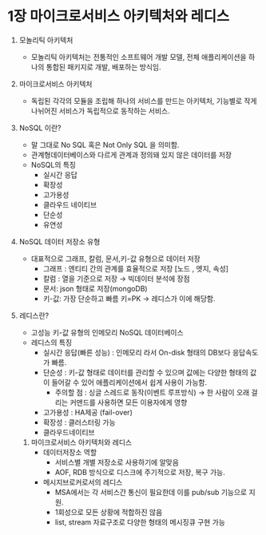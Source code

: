 # 1장 마이크로서비스 아키텍처와 레디스

1. 모놀리틱 아키텍처
    - 모놀리틱 아키텍처는 전통적인 소프트웨어 개발 모델, 전체 애플리케이션을 하나의 통합된 패키지로 개발, 배포하는 방식임.
2. 마이크로서비스 아키텍처
    - 독립된 각각의 모듈을 조립해 하나의 서비스를 만드는 아키텍처, 기능별로 작게 나뉘어진 서비스가 독립적으로 동작하는 서비스.

1. NoSQL 이란?
    - 말 그대로 No SQL 혹은 Not Only SQL 을 의미함.
    - 관계형데이터베이스와 다르게 관계과 정의돼 있지 않은 데이터를 저장
    - NoSQL의 특징
        - 실시간 응답
        - 확장성
        - 고가용성
        - 클라우드 네이티브
        - 단순성
        - 유연성
    
2. NoSQL 데이터 저장소 유형
    - 대표적으로 그래프, 칼럼, 문서,키-값 유형으로 데이터 저장
        - 그래프 : 엔티티 간의 관계를 효율적으로 저장 [노드 , 엣지, 속성]
        - 칼럼 : 열을 기준으로 저장 → 빅데이터 분석에 장점
        - 문서: json 형태로 저장(mongoDB)
        - 키-값: 가장 단순하고 빠름 키=PK → 레디스가 이에 해당함.

1. 레디스란?
    - 고성능 키-값 유형의 인메모리 NoSQL 데이터베이스
    - 레디스의 특징
        - 실시간 응답(빠른 성능) : 인메모리 라서 On-disk 형태의 DB보다 응답속도가 빠름.
        - 단순성 : 키-값 형태로 데이터를 관리할 수 있으며 값에는 다양한 형태의 값이 들어갈 수 있어 애플리케이션에서 쉽게 사용이 가능함.
            - 주의할 점 : 싱글 스레드로 동작(이벤트 루프방식) → 한 사람이 오래 걸리는 커맨드를 사용하면 모든 이용자에게 영향
        - 고가용성 : HA제공 (fail-over)
        - 확장성 : 클러스터링 가능
        - 클라우드네이티브
    
    1. 마이크로서비스 아키텍처와 레디스
        - 데이터저장소 역할
            - 서비스별 개별 저장소로 사용하기에 알맞음
            - AOF, RDB 방식으로 디스크에 주기적으로 저장, 복구 가능.
        - 메시지브로커로서의 레디스
            - MSA에서는 각 서비스간 통신이 필요한데 이를 pub/sub 기능으로 지원.
            - 1회성으로 모든 상황에 적합하진 않음
            - list, stream 자료구조로 다양한 형태의 메시징큐 구현 가능